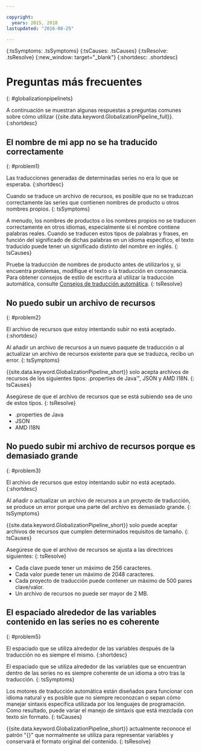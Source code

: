 ```yaml
---

copyright:
  years: 2015, 2018
lastupdated: "2016-08-25"

---
```


{:tsSymptoms: .tsSymptoms} 
{:tsCauses: .tsCauses} 
{:tsResolve: .tsResolve} 
{:new_window: target="_blank"}
{:shortdesc: .shortdesc}

# Preguntas más frecuentes
{: #globalizationpipelinets}

A continuación se muestran algunas respuestas a preguntas comunes sobre cómo utilizar {{site.data.keyword.GlobalizationPipeline_full}}. 
{:shortdesc}


## El nombre de mi app no se ha traducido correctamente
{: #problem1}

Las traducciones generadas de determinadas series no era lo que se esperaba.
{:shortdesc}

Cuando se traduce un archivo de recursos, es posible que no se traduzcan correctamente las series que contienen nombres de producto u otros nombres propios.
{: tsSymptoms}

A menudo, los nombres de productos o los nombres propios no se traducen correctamente en otros idiomas, especialmente si el nombre contiene palabras reales. Cuando se traducen estos tipos de palabras y frases, en función del significado de dichas palabras en un idioma específico, el texto traducido puede tener un significado distinto del nombre en inglés.
{: tsCauses}

Pruebe la traducción de nombres de producto antes de utilizarlos y, si encuentra problemas, modifique el texto o la traducción en consonancia. Para obtener consejos de estilo de escritura al utilizar la traducción automática, consulte [Consejos de traducción automática](/docs/services/GlobalizationPipeline/tips.html#globalizationpipeline_tips).
{: tsResolve}



## No puedo subir un archivo de recursos
{: #problem2}

El archivo de recursos que estoy intentando subir no está aceptado.
{:shortdesc}

Al añadir un archivo de recursos a un nuevo paquete de traducción o al actualizar un archivo de recursos existente para que se traduzca, recibo un error.
{: tsSymptoms}

{{site.data.keyword.GlobalizationPipeline_short}} solo acepta archivos de recursos de los siguientes tipos: .properties de Java™, JSON y AMD I18N.
{: tsCauses}

Asegúrese de que el archivo de recursos que se está subiendo sea de uno de estos tipos.
{: tsResolve}
* .properties de Java
* JSON
* AMD I18N



## No puedo subir mi archivo de recursos porque es demasiado grande
{: #problem3}

El archivo de recursos que estoy intentando subir no está aceptado.
{:shortdesc}

Al añadir o actualizar un archivo de recursos a un proyecto de traducción, se produce un error porque una parte del archivo es demasiado grande.
{: tsSymptoms}

{{site.data.keyword.GlobalizationPipeline_short}} solo puede aceptar archivos de recursos que cumplen determinados requisitos de tamaño.
{: tsCauses}

Asegúrese de que el archivo de recursos se ajusta a las directrices siguientes:
{: tsResolve}
* Cada clave puede tener un máximo de 256 caracteres.
* Cada valor puede tener un máximo de 2048 caracteres.
* Cada proyecto de traducción puede contener un máximo de 500 pares clave/valor.
* Un archivo de recursos no puede ser mayor de 2 MB.



## El espaciado alrededor de las variables contenido en las series no es coherente
{: #problem5}

El espaciado que se utiliza alrededor de las variables después de la traducción no es siempre el mismo.
{:shortdesc}

El espaciado que se utiliza alrededor de las variables que se encuentran dentro de las series no es siempre coherente de un idioma a otro tras la traducción.
{: tsSymptoms}

Los motores de traducción automática están diseñados para funcionar con idioma natural y es posible que no siempre reconozcan o sepan cómo manejar sintaxis específica utilizada por los lenguajes de programación. Como resultado, puede variar el manejo de sintaxis que está mezclada con texto sin formato.
{: tsCauses}

{{site.data.keyword.GlobalizationPipeline_short}} actualmente reconoce el patrón "{}" que normalmente se utiliza para representar variables y conservará el formato original del contenido.
{: tsResolve}
